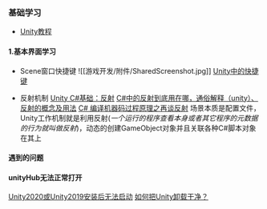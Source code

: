 ### 基础学习
* [Unity教程](https://www.bilibili.com/video/BV1HX4y1V71E?p=5&vd_source=8636d68797fa4651942df4dc09db7987)
#### 1.基本界面学习
* Scene窗口快捷键 ![[游戏开发/附件/SharedScreenshot.jpg]]
	[Unity中的快捷键](https://blog.csdn.net/LJH_Gemini/article/details/89052132)

* 反射机制 [Unity C#基础：反射](https://blog.csdn.net/q493201681/article/details/82623802)
	[C#中的反射到底用在哪，通俗解释（unity）、反射的概念及用法](https://blog.csdn.net/qq_32175379/article/details/113880100?spm=1001.2101.3001.6650.2&utm_medium=distribute.pc_relevant.none-task-blog-2%7Edefault%7ECTRLIST%7ERate-2-113880100-blog-82623802.pc_relevant_default&depth_1-utm_source=distribute.pc_relevant.none-task-blog-2%7Edefault%7ECTRLIST%7ERate-2-113880100-blog-82623802.pc_relevant_default&utm_relevant_index=5)
	[C# 编译机器码过程原理之再谈反射](https://www.cnblogs.com/netlock/p/14177564.html#:~:text=C%23,%E6%BA%90%E4%BB%A3%E7%A0%81%E5%88%B0%E6%9C%BA%E5%99%A8%E7%A0%81%E8%BF%87%E7%A8%8B%EF%BC%9A%201%E3%80%81%E6%BA%90%E4%BB%A3%E7%A0%81%E2%80%94%E2%80%942%E3%80%81%E7%BC%96%E8%AF%91%E5%99%A8%EF%BC%88vs%E8%87%AA%E5%B8%A6%E7%9A%84csc.exe%EF%BC%8C%E8%BF%98%E6%9C%89mono%E7%9A%84mcs.exe%EF%BC%8C%E3%80%90java%E7%BC%96%E8%AF%91%E5%99%A8javac.exe%E3%80%91%EF%BC%89%E2%80%94%E2%80%943%E3%80%81IL%E4%B8%AD%E9%97%B4%E8%AF%AD%E8%A8%80%E5%AD%97%E8%8A%82%E7%A0%81%E2%80%94%E2%80%944%E3%80%81CLR%E5%90%AF%E5%8A%A8JIT%E5%8D%B3%E6%97%B6%E7%BC%96%E8%AF%91%E2%80%94%E2%80%945%E3%80%81%E5%B0%86IL%E7%BC%96%E8%AF%91%E4%B8%BA%E5%8F%AF%E4%BB%A5%E7%9C%9F%E6%AD%A3%E5%9C%A8CPU%E4%B8%8A%E8%BF%90%E8%A1%8C%E7%9A%84%E6%9C%BA%E5%99%A8%E7%A0%81%E3%80%82)
	场景本质是配置文件，Unity工作机制就是利用反射(_一个运行的程序查看本身或者其它程序的元数据的行为就叫做反射_)，动态的创建GameObject对象并且关联各种C#脚本对象在其上





#### 遇到的问题
#### unityHub无法正常打开
[Unity2020或Unity2019安装后无法启动](https://blog.csdn.net/lzw0321/article/details/118540014#:~:text=%E5%8E%9F%E5%9B%A0%20%E9%80%9A%E8%BF%87%E6%9F%A5%E7%9C%8Bunity%20hub%E7%9A%84%E6%97%A5%E5%BF%97%E5%8F%91%E7%8E%B0Unity%20%E5%90%AF%E5%8A%A8%E7%9A%84%E6%97%B6%E5%80%99%E4%BC%9A%E6%A3%80%E6%9F%A5,liences%EF%BC%8C%E5%A6%82%E6%9E%9C%E4%B8%8D%E5%90%88%E8%A7%84%E5%88%99%E6%97%A0%E6%B3%95%E5%90%AF%E5%8A%A8%E3%80%82%20unity%20hub%E7%9A%84%E6%97%A5%E5%BF%97%E5%AD%98%E6%94%BE%E5%9C%A8%EF%BC%9AC%3AUsersqingAppDataRoaming%5B%26Un%26%5DityHublogs%EF%BC%8C%E6%8C%89%E4%B8%8BWin%2BR%EF%BC%8C%E5%9C%A8%E8%BF%90%E8%A1%8C%E4%B8%AD%E8%BE%93%E5%85%A5%EF%BC%9A%25USERPROFILE%25AppDataRoaming%5B%26Un%26%5DityHublogs%EF%BC%8C%E5%9B%9E%E8%BD%A6%E5%B0%B1%E5%8F%AF%E4%BB%A5%E6%89%93%E5%BC%80unity%20hub%20log%E7%9B%AE%E5%BD%95%E3%80%82)
[如何把Unity卸载干净？](https://blog.csdn.net/weixin_46218781/article/details/104959896)